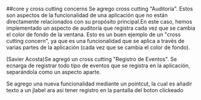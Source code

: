##core y cross cutting concerns
Se agrego cross cutting "Auditoría". Estos son aspectos de la funcionalidad de una aplicación que no están directamente relacionados con su propósito principal.En este caso, hemos implementado un aspecto de auditoría que registra cada vez que se cambia el color de fondo de la ventana. Esto es un buen ejemplo de un "cross cutting concern", ya que es una funcionalidad que se aplica a través de varias partes de la aplicación (cada vez que se cambia el color de fondo).

(Savier Acosta)Se agregó un cross cutting "Registro de Eventos". Se ecnarga de registrar todo tipo de eventos que se registra en la aplicación, separándola como un aspecto aparte.

Se agrego una nueva funcionalidad mediante un pointcut, la cual es añadir texto a un jlabel ara asi tener registro en la pantalla del boton clickeado
